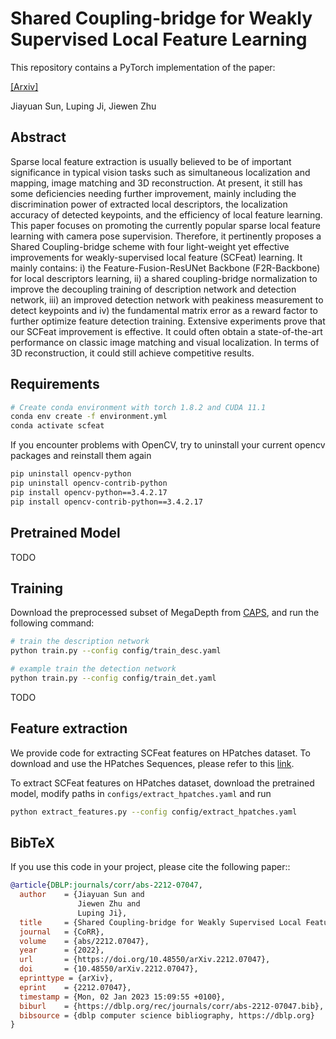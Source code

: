# Shared Coupling-bridge for Weakly Supervised Local Feature Learning

This repository contains a PyTorch implementation of the paper:

<!-- [*Shared Coupling-bridge for Weakly Supervised Local Feature Learning*](https://sunjiayuanro.github.io/SCFeat/) -->
<!-- [[Project page]](https://sunjiayuanro.github.io/SCFeat/) -->
[[Arxiv]](https://arxiv.org/abs/2212.07047)

<!-- [Jiayuan Sun](),  -->
<!-- [Luping Ji](), -->
<!-- [Jiewen Zhu]()  -->
Jiayuan Sun,
Luping Ji,
Jiewen Zhu

<!-- TMM -->

## Abstract

Sparse local feature extraction is usually believed to be of important significance in typical vision tasks such as simultaneous localization and mapping, image matching and 3D reconstruction. At present, it still has some deficiencies needing further improvement, mainly including the discrimination power of extracted local descriptors, the localization accuracy of detected keypoints, and the efficiency of local feature learning. This paper focuses on promoting the currently popular sparse local feature learning with camera pose supervision. Therefore, it pertinently proposes a Shared Coupling-bridge scheme with four light-weight yet effective improvements for weakly-supervised local feature (SCFeat) learning. It mainly contains: i) the Feature-Fusion-ResUNet Backbone (F2R-Backbone) for local descriptors learning, ii) a shared coupling-bridge normalization to improve the decoupling training of description network and detection network, iii) an improved detection network with peakiness measurement to detect keypoints and iv) the fundamental matrix error as a reward factor to further optimize feature detection training. Extensive experiments prove that our SCFeat improvement is effective. It could often obtain a state-of-the-art performance on classic image matching and visual localization. In terms of 3D reconstruction, it could still achieve competitive results.


## Requirements
```bash
# Create conda environment with torch 1.8.2 and CUDA 11.1
conda env create -f environment.yml
conda activate scfeat
```
If you encounter problems with OpenCV, try to uninstall your current opencv packages and reinstall them again
```bash
pip uninstall opencv-python
pip uninstall opencv-contrib-python
pip install opencv-python==3.4.2.17
pip install opencv-contrib-python==3.4.2.17
```

## Pretrained Model
<!-- Pretrained model can be downloaded using this google drive [link]() -->
TODO

## Training
Download the preprocessed subset of MegaDepth from [CAPS](https://github.com/qianqianwang68/caps), and run the following command: 

```bash
# train the description network
python train.py --config config/train_desc.yaml
```

```bash
# example train the detection network
python train.py --config config/train_det.yaml
```
TODO

## Feature extraction
We provide code for extracting SCFeat features on HPatches dataset.
To download and use the HPatches Sequences, please refer to this [link](https://github.com/mihaidusmanu/d2-net/tree/master/hpatches_sequences).

To extract SCFeat features on HPatches dataset, download the pretrained model, modify paths in ```configs/extract_hpatches.yaml``` and run
```bash
python extract_features.py --config config/extract_hpatches.yaml
```


## BibTeX
If you use this code in your project, please cite the following paper:: 
```bibtex
@article{DBLP:journals/corr/abs-2212-07047,
  author    = {Jiayuan Sun and
               Jiewen Zhu and
               Luping Ji},
  title     = {Shared Coupling-bridge for Weakly Supervised Local Feature Learning},
  journal   = {CoRR},
  volume    = {abs/2212.07047},
  year      = {2022},
  url       = {https://doi.org/10.48550/arXiv.2212.07047},
  doi       = {10.48550/arXiv.2212.07047},
  eprinttype = {arXiv},
  eprint    = {2212.07047},
  timestamp = {Mon, 02 Jan 2023 15:09:55 +0100},
  biburl    = {https://dblp.org/rec/journals/corr/abs-2212-07047.bib},
  bibsource = {dblp computer science bibliography, https://dblp.org}
}
```

